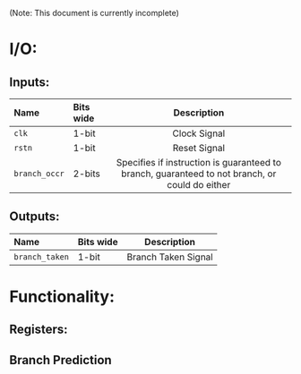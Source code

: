 (Note: This document is currently incomplete)
# **I/O:**

## **Inputs:**

|Name|Bits wide|Description|
|:---|:---|:---:|
|```clk```|1-bit|Clock Signal|
|```rstn```|1-bit|Reset Signal|
|```branch_occr```|2-bits|Specifies if instruction is guaranteed to branch, guaranteed to not branch, or could do either|

## **Outputs:**

|Name|Bits wide|Description|
|:---|:---|:---:|
|```branch_taken```|1-bit|Branch Taken Signal|


# **Functionality:**

## **Registers:**

## **Branch Prediction**

